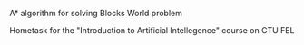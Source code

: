 A* algorithm for solving Blocks World problem

Hometask for the "Introduction to Artificial Intellegence" course on CTU FEL
